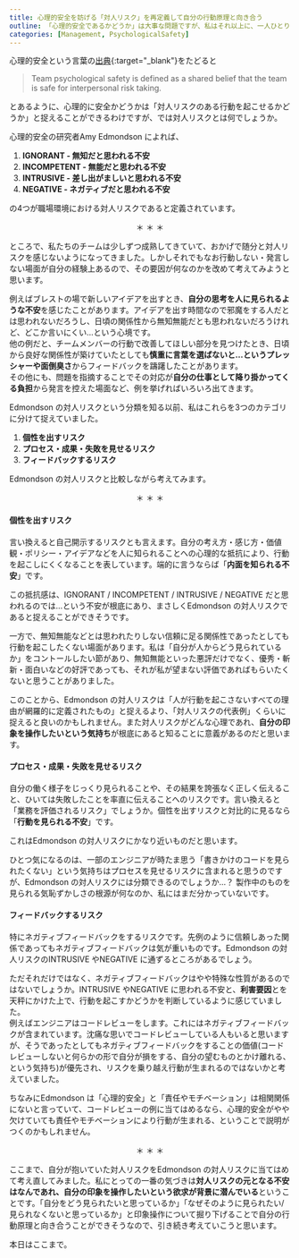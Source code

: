 ```yaml
---
title: 心理的安全を妨げる「対人リスク」を再定義して自分の行動原理と向き合う
outline: 「心理的安全であるかどうか」は大事な問題ですが、私はそれ以上に、一人ひとりがどんな要因によって「行動や発言を起こすか否か」を判断しているのかが気になっていました。この要因の一つが対人リスクであると仮定し、私自身が持つ対人リスクを分類しながら自己分析してみようと思います。
categories: [Management, PsychologicalSafety]
---
```


心理的安全という言葉の[出典](https://web.mit.edu/curhan/www/docs/Articles/15341_Readings/Group_Performance/Edmondson%20Psychological%20safety.pdf){:target="_blank"}をたどると

> Team psychological safety is defined as a shared belief that the team is safe for interpersonal risk taking.

とあるように、心理的に安全かどうかは「対人リスクのある行動を起こせるかどうか」と捉えることができるわけですが、では対人リスクとは何でしょうか。

心理的安全の研究者Amy Edmondson によれば、

1. **IGNORANT - 無知だと思われる不安**
2. **INCOMPETENT - 無能だと思われる不安**
3. **INTRUSIVE - 差し出がましいと思われる不安**
4. **NEGATIVE - ネガティブだと思われる不安**

の4つが職場環境における対人リスクであると定義されています。

<p style="text-align:center">＊ ＊ ＊</p>

ところで、私たちのチームは少しずつ成熟してきていて、おかげで随分と対人リスクを感じないようになってきました。しかしそれでもなお行動しない・発言しない場面が自分の経験上あるので、その要因が何なのかを改めて考えてみようと思います。

例えばブレストの場で新しいアイデアを出すとき、**自分の思考を人に見られるような不安**を感じたことがあります。アイデアを出す時間なので邪魔をする人だとは思われないだろうし、日頃の関係性から無知無能だとも思われないだろうけれど、どこか言いにくい…という心境です。  
他の例だと、チームメンバーの行動で改善してほしい部分を見つけたとき、日頃から良好な関係性が築けていたとしても**慎重に言葉を選ばないと…というプレッシャーや面倒臭さ**からフィードバックを躊躇したことがあります。  
その他にも、問題を指摘することでその対応が**自分の仕事として降り掛かってくる負担**から発言を控えた場面など、例を挙げればいろいろ出てきます。

Edmondson の対人リスクという分類を知る以前、私はこれらを3つのカテゴリに分けて捉えていました。

1. **個性を出すリスク**
2. **プロセス・成果・失敗を見せるリスク**
3. **フィードバックするリスク**

Edmondson の対人リスクと比較しながら考えてみます。

<p style="text-align:center">＊ ＊ ＊</p>

#### 個性を出すリスク

言い換えると自己開示するリスクとも言えます。自分の考え方・感じ方・価値観・ポリシー・アイデアなどを人に知られることへの心理的な抵抗により、行動を起こしにくくなることを表しています。端的に言うならば「**内面を知られる不安**」です。

この抵抗感は、IGNORANT / INCOMPETENT / INTRUSIVE / NEGATIVE だと思われるのでは…という不安が根底にあり、まさしくEdmondson の対人リスクであると捉えることができそうです。

一方で、無知無能などとは思われたりしない信頼に足る関係性であったとしても行動を起こしたくない場面があります。私は「自分が人からどう見られているか」をコントールしたい節があり、無知無能といった悪評だけでなく、優秀・斬新・面白いなどの好評であっても、それが私が望まない評価であればもらいたくないと思うことがありました。

このことから、Edmondson の対人リスクは「人が行動を起こさないすべての理由が網羅的に定義されたもの」と捉えるより、「対人リスクの代表例」くらいに捉えると良いのかもしれません。また対人リスクがどんな心理であれ、**自分の印象を操作したいという気持ち**が根底にあると知ることに意義があるのだと思います。

#### プロセス・成果・失敗を見せるリスク

自分の働く様子をじっくり見られることや、その結果を誇張なく正しく伝えること、ひいては失敗したことを率直に伝えることへのリスクです。言い換えると「業務を評価されるリスク」でしょうか。個性を出すリスクと対比的に見るなら「**行動を見られる不安**」です。

これはEdmondson の対人リスクにかなり近いものだと思います。

ひとつ気になるのは、一部のエンジニアが時たま思う「書きかけのコードを見られたくない」という気持ちはプロセスを見せるリスクに含まれると思うのですが、Edmondson の対人リスクには分類できるのでしょうか…？ 製作中のものを見られる気恥ずかしさの根源が何なのか、私にはまだ分かっていないです。

#### フィードバックするリスク

特にネガティブフィードバックをするリスクです。先例のように信頼しあった関係であってもネガティブフィードバックは気が重いものです。Edmondson の対人リスクのINTRUSIVE やNEGATIVE に通ずるところがあるでしょう。

ただそれだけではなく、ネガティブフィードバックはやや特殊な性質があるのではないでしょうか。INTRUSIVE やNEGATIVE に思われる不安と、**利害要因**とを天秤にかけた上で、行動を起こすかどうかを判断しているように感じていました。  
例えばエンジニアはコードレビューをします。これにはネガティブフィードバックが含まれています。沈痛な思いでコードレビューしている人もいると思いますが、そうであったとしてもネガティブフィードバックをすることの価値(コードレビューしないと何らかの形で自分が損をする、自分の望むものとかけ離れる、という気持ち)が優先され、リスクを乗り越え行動が生まれるのではないかと考えていました。

ちなみにEdmondson は「心理的安全」と「責任やモチベーション」は相関関係にないと言っていて、コードレビューの例に当てはめるなら、心理的安全がやや欠けていても責任やモチベーションにより行動が生まれる、ということで説明がつくのかもしれません。

<p style="text-align:center">＊ ＊ ＊</p>

ここまで、自分が抱いていた対人リスクをEdmondson の対人リスクに当てはめて考え直してみました。私にとっての一番の気づきは**対人リスクの元となる不安はなんであれ、自分の印象を操作したいという欲求が背景に潜んでいる**ということです。「自分をどう見られたいと思っているか」「なぜそのように見られたい/見られなくないと思っているか」と印象操作について掘り下げることで自分の行動原理と向き合うことができそうなので、引き続き考えていこうと思います。

本日はここまで。